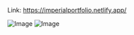
Link: https://imperialportfolio.netlify.app/

![Image](https://github.com/user-attachments/assets/cae085a3-9b83-404b-8b18-7cdeae04ff42)
![Image](https://github.com/user-attachments/assets/d1f4ab36-2315-4e5c-98e1-7b327b68a817)

